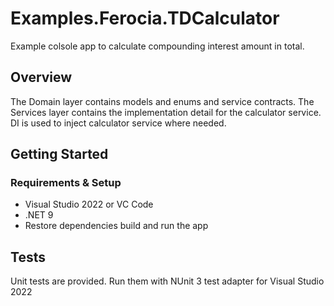 # Examples.Ferocia.TDCalculator
Example colsole app to calculate compounding interest amount in total.

## Overview
The Domain layer contains models and enums and service contracts. The Services layer contains the implementation detail for the calculator service. DI is used to inject calculator service where needed.

## Getting Started
### Requirements & Setup
- Visual Studio 2022 or VC Code
- .NET 9
- Restore dependencies build and run the app

## Tests
Unit tests are provided. Run them with NUnit 3 test adapter for Visual Studio 2022
